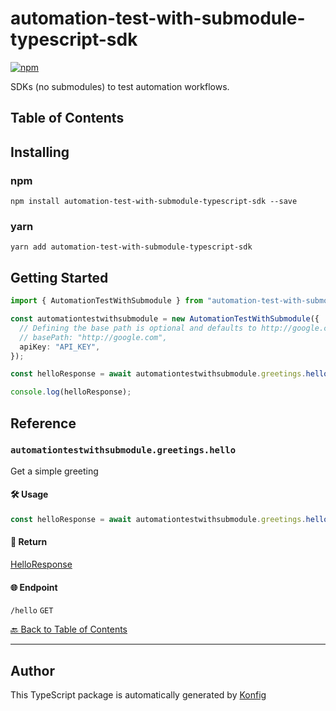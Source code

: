 # automation-test-with-submodule-typescript-sdk

[![npm](https://img.shields.io/badge/npm-v1.0.0-blue)](https://www.npmjs.com/package/automation-test-with-submodule-typescript-sdk/v/1.0.0)

SDKs (no submodules) to test automation workflows.

## Table of Contents

<!-- toc -->

## Installing

### npm
```
npm install automation-test-with-submodule-typescript-sdk --save
```

### yarn
```
yarn add automation-test-with-submodule-typescript-sdk
```

## Getting Started

```typescript
import { AutomationTestWithSubmodule } from "automation-test-with-submodule-typescript-sdk";

const automationtestwithsubmodule = new AutomationTestWithSubmodule({
  // Defining the base path is optional and defaults to http://google.com
  // basePath: "http://google.com",
  apiKey: "API_KEY",
});

const helloResponse = await automationtestwithsubmodule.greetings.hello();

console.log(helloResponse);
```

## Reference


### `automationtestwithsubmodule.greetings.hello`

Get a simple greeting

#### 🛠️ Usage

```typescript
const helloResponse = await automationtestwithsubmodule.greetings.hello();
```

#### 🔄 Return
[HelloResponse](./models/hello-response.ts)

#### 🌐 Endpoint

`/hello` `GET`

[🔙 Back to Table of Contents](#table-of-contents)

---


## Author
This TypeScript package is automatically generated by [Konfig](https://konfigthis.com)
